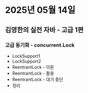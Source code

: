 # 2025년 05월 14일

## 김영한의 실전 자바 - 고급 1편

### 고급 동기화 - concurrent.Lock

- LockSupport1
- LockSupport2
- ReentrantLock - 이론
- ReentrantLock - 활용
- ReentrantLock - 대기 중단
- 정리
